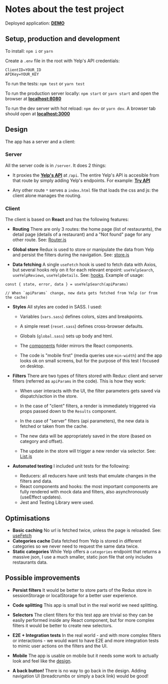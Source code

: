 # Notes about the test project

Deployed application: **[DEMO](https://frontend-test-2020-08-03.herokuapp.com/)**

## Setup, production and development

To install: `npm i` or `yarn`

Create a `.env` file in the root with Yelp's API credentials:

```
ClientID=YOUR_ID
APIKey=YOUR_KEY
```

To run the tests: `npm test` or `yarn test`

To run the production server locally: `npm start` or `yarn start` and open the browser at **[localhost:8080](http://localhost:8080)**

To run the dev server with hot reload: `npm dev` or `yarn dev`. A browser tab should open at **[localhost:3000](http://localhost:3000)**

## Design

The app has a server and a client:

### Server

All the server code is in `/server`. It does 2 things:

- It proxies the **[Yelp's API](https://www.yelp.com/developers/documentation/v3)** at `/api`. The entire Yelp's API is accesible from that route by simply adding Yelp's endpoints. For example: **[Try API](https://frontend-test-2020-08-03.herokuapp.com/api/businesses/QXV3L_QFGj8r6nWX2kS2hA)**

- Any other route `*` serves a `index.html` file that loads the css and js: the client alone manages the routing.

### Client

The client is based on **React** and has the following features:

- **Routing** There are only 3 routes: the home page (list of restaurants), the detail page (details of a restaurant) and a "Not found" page for any other route. See: [Router.js](/src/components/Router.js)

- **Global store** Redux is used to store or manipulate the data from Yelp and persist the filters during the navigation. See: [store.js](/src/redux/store.js)

- **Data fetching** A single `useFetch` hook is used to fetch data with Axios, but several hooks rely on it for each relevant enpoint: `useYelpSearch`, `useYelpReviews`, `useYelpDetails`. See: [hooks](/src/hooks). Example of usage:

```
const { state, error, data } = useYelpSearch(apiParams)

// When `apiParams` change, new data gets fetched from Yelp (or from the cache)
```

- **Styles** All styles are coded in SASS. I used:

  - Variables (`vars.sass`) defines colors, sizes and breakpoints.

  - A simple reset (`reset.sass`) defines cross-browser defaults.

  - Globals (`global.sass`) sets up body and html.

  - The [components](/src/styles/components) folder mirrors the React components.

  - The code is "mobile first" (media queries use `min-width`) and the app looks ok on small screens, but for the purpose of this test I focused on desktop.

- **Filters** There are two types of filters stored with Redux: client and server filters (referred as `apiParams` in the code). This is how they work:

  - When user interacts with the UI, the filter parameters gets saved via dispatch/action in the store.

  - In the case of "client" filters, a render is immediately triggered via props passed down to the `Results` component.

  - In the case of "server" filters (api parameters), the new data is fetched or taken from the cache.

  - The new data will be appropriately saved in the store (based on category and offset).

  - The update in the store will trigger a new render via selector. See: [List.js](/src/components/List.js)

- **Automated testing** I included unit tests for the following:
  - Reducers: all reducers have unit tests that emulate changes in the filters and data.
  - React components and hooks: the most important components are fully rendered with mock data and filters, also asynchronously (useEffect updates).
  - Jest and Testing Library were used.

## Optimisations

- **Basic caching** No url is fetched twice, unless the page is reloaded. See: [useFetch](/src/hooks/useFetch.js)
- **Categories cache** Data fetched from Yelp is stored in different categories so we never need to request the same data twice.
- **Static categories** While Yelp offers a `categories` endpoint that returns a massive json, I use a much smaller, static json file that only includes restaurants data.

## Possible improvements

- **Persist filters** It would be better to store parts of the Redux store in sessionStorage or localStorage for a better user experience.

- **Code splitting** This app is small but in the real world we need splitting.

- **Selectors** The client filters for this test app are trivial so they can be easily performed inside any React component, but for more complex filters it would be better to create new selectors.

- **E2E + Integration tests** In the real world - and with more complex filters or interactions - we would want to have E2E and more integration tests to mimic user actions on the filters and the UI.

- **Mobile** The app is usable on mobile but it needs some work to actually look and feel like the [design](https://www.figma.com/file/4MqQhKPsnKetTud9tm6kDY/Superformula-FE-test-264388d?node-id=0%3A1).

- **A back button!** There is no way to go back in the design. Adding navigation UI (breadcrumbs or simply a back link) would be good!
